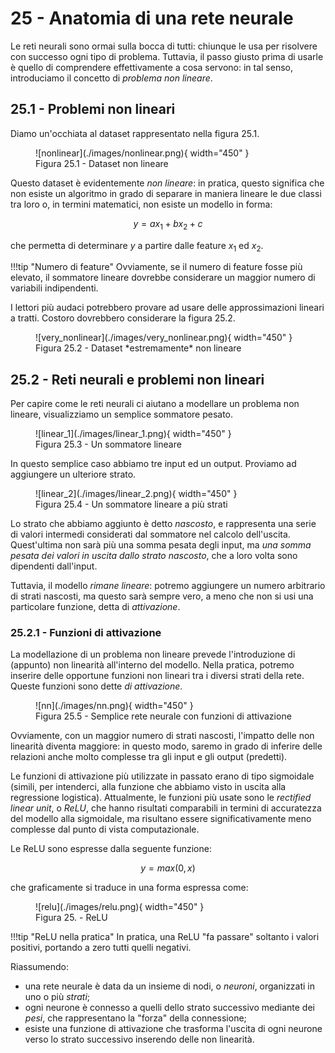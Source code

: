 # 25 - Anatomia di una rete neurale

Le reti neurali sono ormai sulla bocca di tutti: chiunque le usa per risolvere con successo ogni tipo di problema. Tuttavia, il passo giusto prima di usarle è quello di comprendere effettivamente a cosa servono: in tal senso, introduciamo il concetto di *problema non lineare*.

## 25.1 - Problemi non lineari

Diamo un'occhiata al dataset rappresentato nella figura 25.1.

<figure markdown>
  ![nonlinear](./images/nonlinear.png){ width="450" }
  <figcaption>Figura 25.1 - Dataset non lineare</figcaption>
</figure>

Questo dataset è evidentemente *non lineare*: in pratica, questo significa che non esiste un algoritmo in grado di separare in maniera lineare le due classi tra loro o, in termini matematici, non esiste un modello in forma:

$$
y = ax_1 + bx_2 + c
$$

che permetta di determinare $y$ a partire dalle feature $x_1$ ed $x_2$.

!!!tip "Numero di feature"
    Ovviamente, se il numero di feature fosse più elevato, il sommatore lineare dovrebbe considerare un maggior numero di variabili indipendenti.

I lettori più audaci potrebbero provare ad usare delle approssimazioni lineari a tratti. Costoro dovrebbero considerare la figura 25.2.

<figure markdown>
  ![very_nonlinear](./images/very_nonlinear.png){ width="450" }
  <figcaption>Figura 25.2 - Dataset *estremamente* non lineare</figcaption>
</figure>

## 25.2 - Reti neurali e problemi non lineari

Per capire come le reti neurali ci aiutano a modellare un problema non lineare, visualizziamo un semplice sommatore pesato.

<figure markdown>
  ![linear_1](./images/linear_1.png){ width="450" }
  <figcaption>Figura 25.3 - Un sommatore lineare</figcaption>
</figure>

In questo semplice caso abbiamo tre input ed un output. Proviamo ad aggiungere un ulteriore strato.

<figure markdown>
  ![linear_2](./images/linear_2.png){ width="450" }
  <figcaption>Figura 25.4 - Un sommatore lineare a più strati</figcaption>
</figure>

Lo strato che abbiamo aggiunto è detto *nascosto*, e rappresenta una serie di valori intermedi considerati dal sommatore nel calcolo dell'uscita. Quest'ultima non sarà più una somma pesata degli input, ma *una somma pesata dei valori in uscita dallo strato nascosto*, che a loro volta sono dipendenti dall'input.

Tuttavia, il modello *rimane lineare*: potremo aggiungere un numero arbitrario di strati nascosti, ma questo sarà sempre vero, a meno che non si usi una particolare funzione, detta di *attivazione*.

### 25.2.1 - Funzioni di attivazione

La modellazione di un problema non lineare prevede l'introduzione di (appunto) non linearità all'interno del modello. Nella pratica, potremo inserire delle opportune funzioni non lineari tra i diversi strati della rete. Queste funzioni sono dette *di attivazione*.

<figure markdown>
  ![nn](./images/nn.png){ width="450" }
  <figcaption>Figura 25.5 - Semplice rete neurale con funzioni di attivazione</figcaption>
</figure>

Ovviamente, con un maggior numero di strati nascosti, l'impatto delle non linearità diventa maggiore: in questo modo, saremo in grado di inferire delle relazioni anche molto complesse tra gli input e gli output (predetti).

Le funzioni di attivazione più utilizzate in passato erano di tipo sigmoidale (simili, per intenderci, alla funzione che abbiamo visto in uscita alla regressione logistica). Attualmente, le funzioni più usate sono le *rectified linear unit*, o *ReLU*, che hanno risultati comparabili in termini di accuratezza del modello alla sigmoidale, ma risultano essere significativamente meno complesse dal punto di vista computazionale.

Le ReLU sono espresse dalla seguente funzione:

$$
y = max(0, x)
$$

che graficamente si traduce in una forma espressa come:

<figure markdown>
  ![relu](./images/relu.png){ width="450" }
  <figcaption>Figura 25. - ReLU</figcaption>
</figure>

!!!tip "ReLU nella pratica"
    In pratica, una ReLU "fa passare" soltanto i valori positivi, portando a zero tutti quelli negativi.

Riassumendo:

* una rete neurale è data da un insieme di nodi, o *neuroni*, organizzati in uno o più *strati*;
* ogni neurone è connesso a quelli dello strato successivo mediante dei *pesi*, che rappresentano la "forza" della connessione;
* esiste una funzione di attivazione che trasforma l'uscita di ogni neurone verso lo strato successivo inserendo delle non linearità.
